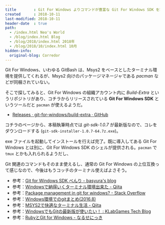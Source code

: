 ```yaml
---
title        : Git For Windows よりコマンドが豊富な Git For Windows SDK を試してみる
created      : 2018-10-11
last-modified: 2018-10-11
header-date  : true
path:
  - /index.html Neo's World
  - /blog/index.html Blog
  - /blog/2018/index.html 2018年
  - /blog/2018/10/index.html 10月
hidden-info:
  original-blog: Corredor
---
```


Git For Windows、いわゆる GitBash は、Msys2 をベースとしたターミナル環境を提供してくれるが、Msys2 向けのパッケージマネージャである *pacman* などが同梱されていない。

そこで探してみると、Git For Windows の組織アカウント内に *Build-Extra* というリポジトリがあり、コチラからリリースされている **Git For Windows SDK** というツールだと `pacman` が使えるようだ。

- [Releases · git-for-windows/build-extra · GitHub](https://github.com/git-for-windows/build-extra/releases)

コチラのページから、本稿執筆時点では *git-sdk-1.0.7* が最新版なので、コレをダウンロードする (`git-sdk-installer-1.0.7-64.7z.exe`)。

exe ファイルを起動してインストールを行えば完了。既に導入してある Git For Windows とは別に、Git For Windows SDK のシェルが提供される。`pacman` で `tmux` とかも入れられるようだし、

Git 関連のコマンドもそのまま使えるし、通常の Git For Windows の上位互換って感じなので、今後はもうコッチのターミナル使えばよさそう。

- 参考：[Git for Windows SDK べんり - basyura's blog](http://blog.basyura.org/entry/2016/06/24/235653)
- 参考：[Windowsで納得いくターミナル環境出来た - Qiita](https://qiita.com/lunarxlark/items/a777bbc584b99fccb1e9)
- 参考：[Package management in git for windows? - Stack Overflow](https://stackoverflow.com/questions/32712133/package-management-in-git-for-windows)
- 参考：[Windows環境でのgitまとめ(2016.8)](https://www.slideshare.net/ishisaka/windowsgit20168)
- 参考：[MSYS2で快適なターミナル生活 - Qiita](https://qiita.com/Ted-HM/items/4f2feb9fdacb6c72083c)
- 参考：[WindowsでもGitの最新版が使いたい！ : KLabGames Tech Blog](http://klabgames.tech.blog.jp.klab.com/archives/1037563416.html)
- 参考：[RubyとGit for Windows - なるせにっき](https://naruse.hateblo.jp/entry/2015/12/27/200312)
